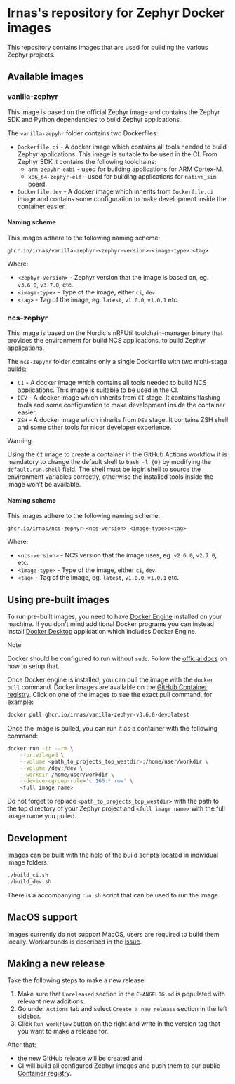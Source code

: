 # Irnas's repository for Zephyr Docker images

This repository contains images that are used for building the various Zephyr projects.

## Available images

### vanilla-zephyr

This image is based on the official Zephyr image and contains the Zephyr SDK and Python dependencies
to build Zephyr applications.

The `vanilla-zepyhr` folder contains two Dockerfiles:

- `Dockerfile.ci` - A docker image which contains all tools needed to build Zephyr applications.
  This image is suitable to be used in the CI. From Zephyr SDK it contains the following toolchains:
  - `arm-zepyhr-eabi` - used for building applications for ARM Cortex-M.
  - `x86_64-zephyr-elf` - used for building applications for `native_sim` board.
- `Dockerfile.dev` - A docker image which inherits from `Dockerfile.ci` image and contains some
  configuration to make development inside the container easier.

#### Naming scheme

This images adhere to the following naming scheme:

```code
ghcr.io/irnas/vanilla-zephyr-<zephyr-version>-<image-type>:<tag>
```

Where:

- `<zephyr-version>` - Zephyr version that the image is based on, eg. `v3.6.0`, `v3.7.0`, etc.
- `<image-type>` - Type of the image, either `ci`, `dev`.
- `<tag>` - Tag of the image, eg. `latest`, `v1.0.0`, `v1.0.1` etc.

### ncs-zephyr

This image is based on the Nordic's nRFUtil toolchain-manager binary that provides the environment
for build NCS applications. to build Zephyr applications.

The `ncs-zepyhr` folder contains only a single Dockerfile with two multi-stage builds:

- `CI` - A docker image which contains all tools needed to build NCS applications. This image is
  suitable to be used in the CI.
- `DEV` - A docker image which inherits from `CI` stage. It contains flashing tools and some
  configuration to make development inside the container easier.
- `ZSH` - A docker image which inherits from `DEV` stage. It contains ZSH shell and some other tools
  for nicer developer experience.

<!-- prettier-ignore -->
> [!WARNING]
> Using the `CI` image to create a container in the GitHub Actions workflow it is mandatory to
> change the default shell to `bash -l {0}` by modifying the `default.run.shell` field. The shell
> must be login shell to source the environment variables correctly, otherwise the installed tools
> inside the image won't be available.

#### Naming scheme

This images adhere to the following naming scheme:

```code
ghcr.io/irnas/ncs-zephyr-<ncs-version>-<image-type>:<tag>
```

Where:

- `<ncs-version>` - NCS version that the image uses, eg. `v2.6.0`, `v2.7.0`, etc.
- `<image-type>` - Type of the image, either `ci`, `dev`.
- `<tag>` - Tag of the image, eg. `latest`, `v1.0.0`, `v1.0.1` etc.

## Using pre-built images

To run pre-built images, you need to have [Docker Engine] installed on your machine. If you don't
mind additional Docker programs you can instead install [Docker Desktop] application which includes
Docker Engine.

[Docker Engine]: https://docs.docker.com/engine/
[Docker Desktop]: https://docs.docker.com/desktop/

<!-- prettier-ignore -->
> [!NOTE]
> Docker should be configured to run without `sudo`. Follow the [official docs] on how to setup that.

[official docs]:
  https://docs.docker.com/engine/install/linux-postinstall/#manage-docker-as-a-non-root-user

Once Docker engine is installed, you can pull the image with the `docker pull` command. Docker
images are available on the [GitHub Container registry]. Click on one of the images to see the exact
pull command, for example:

```bash
docker pull ghcr.io/irnas/vanilla-zephyr-v3.6.0-dev:latest
```

[GitHub Container registry]: https://github.com/orgs/IRNAS/packages?repo_name=irnas-docker-software

Once the image is pulled, you can run it as a container with the following command:

```bash
docker run -it --rm \
    --privileged \
    --volume <path_to_projects_top_westdir>:/home/user/workdir \
    --volume /dev:/dev \
    --workdir /home/user/workdir \
    --device-cgroup-rule='c 166:* rmw' \
    <full image name>
```

Do not forget to replace `<path_to_projects_top_westdir>` with the path to the top directory of your
Zephyr project and `<full image name>` with the full image name you pulled.

## Development

Images can be built with the help of the build scripts located in individual image folders:

```bash
./build_ci.sh
./build_dev.sh
```

There is a accompanying `run.sh` script that can be used to run the image.

## MacOS support

Images currently do not support MacOS, users are required to build them locally. Workarounds is
described in the [issue].

[issue]: https://github.com/IRNAS/irnas-docker-software/issues/3#issuecomment-2273196922

## Making a new release

Take the following steps to make a new release:

1. Make sure that `Unreleased` section in the `CHANGELOG.md` is populated with relevant new
   additions.
2. Go under `Actions` tab and select `Create a new release` section in the left sidebar.
3. Click `Run workflow` button on the right and write in the version tag that you want to make a
   release for.

After that:

- the new GitHub release will be created and
- CI will build all configured Zephyr images and push them to our public [Container registry].

[Container registry]: https://github.com/orgs/IRNAS/packages
